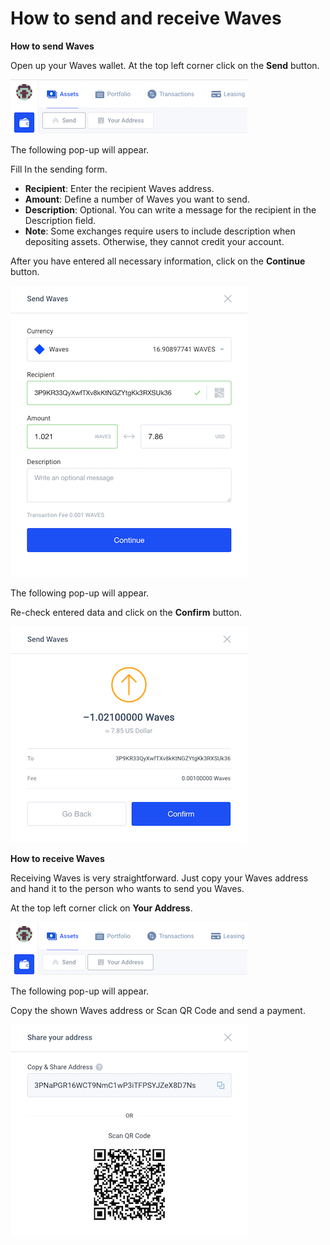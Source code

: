 # How to send and receive Waves

**How to send Waves**

Open up your Waves wallet.
At the top left corner click on the **Send** button.

![](/_assets/waves_transfers_01.png)

The following pop-up will appear.

Fill In the sending form.

* **Recipient**: Enter the recipient Waves address.
* **Amount**: Define a number of Waves you want to send.
* **Description**: Optional. You can write a message for the recipient in the Description field.
* **Note**: Some exchanges require users to include description when depositing assets. Otherwise, they cannot credit your account.

After you have entered all necessary information, click on the **Continue** button.

![](/_assets/waves_transfers_02.png)

The following pop-up will appear.

Re-check entered data and click on the **Confirm** button.

![](/_assets/waves_transfers_03.png)

**How to receive Waves**

Receiving Waves is very straightforward. Just copy your Waves address and hand it to the person who wants to send you Waves.

At the top left corner click on **Your Address**.

![](/_assets/waves_transfers_04.png)

The following pop-up will appear.

Copy the shown Waves address or Scan QR Code and send a payment.

![](/_assets/waves_transfers_05.png)
